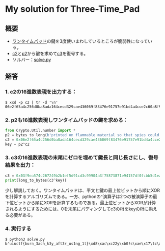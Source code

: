 # My solution for Three-Time_Pad
## 概要
* [ワンタイムパッド](https://ja.wikipedia.org/wiki/%E3%83%AF%E3%83%B3%E3%82%BF%E3%82%A4%E3%83%A0%E3%83%91%E3%83%83%E3%83%89#)の鍵を3度使いまわしているところが脆弱性になっている。
* [c2](../given_files/c2)と[p2](../given_files/p2)から鍵を求めて[c3](../given_files)を復号する。
* ソルバー：[solve.py](./solve.py)

## 解答
### 1. c2の16進数表現を出力する：
```
$ xxd -p c2 | tr -d '\n'
06e2f65a4c256d0ba8ada164cecd329cae436069f83476e91757e91bd4a4cce2c60a8f9aac8cb14210d55253cd787c0f6a
```

### 2. p2も16進数表現しワンタイムパッドの鍵を求める：
```python
from Crypto.Util.number import *
p2 = bytes_to_long(b'printed on flammable material so that spies could')
c2 = 0x06e2f65a4c256d0ba8ada164cecd329cae436069f83476e91757e91bd4a4cce2c60a8f9aac8cb14210d55253cd787c0f6a
key = p2^c2
```

### 3. c3の16進数表現の末尾にゼロを埋めて鍵長と同じ長さにし、復号結果を出力：
```python
c3 = 0x03f9ea574c267249b2b1ef5d91cd3c99904a3f75873871e94157df0fcbb5d1eab94f938600000000000000000000000000
print(long_to_bytes(c3^key))
```
少し解説しておく。ワンタイムパッドは、平文と鍵の最上位ビットから順にXORを計算するアルゴリズムである。一方、pythonの`^`演算子は2つの被演算子の最下位ビットから順にXORを計算するものである。最上位ビットからXORが計算されるようにするためには、0を末尾にパディングしてc3の桁をkeyの桁に揃える必要がある。

### 4. 実行する
```console
$ python3 solve.py
b'uiuctf{burn_3ach_k3y_aft3r_us1ng_1t}\xd8\xac\xc22y\xb0!s\xae\x17\tc\x0e'
```

